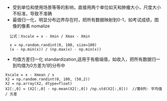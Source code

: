 - 受到单位和使用场景等等的影响，直接用两个单位如天和肿瘤大小，尺度大小不标准，导致不准确
- 最值归一化，明显分布边界存在时，把所有数据映射到0-1，如考试成绩，图像的像素 nomalize
```
  公式：Xscale = x - Xmin / Xmax - Xmin
  
  x = np.random.randint(0, 100, size=100)
  (x - np.min(x)) / (np.max(x) - np.min(x))
```
- 均值方差归一化 standardization,适用于有极端值，如收入，把所有数据归一到均值为0方差为1的分布中

```
Xscale = x - Xmean / s  
X2 = np.random.randint(0, 100, (50,2))
X2 = np.array(X2, dtype=float)
X2[:,0] = (X2[:,0] - np.mean(X2[:,0]) /np.std(X2[:,0]))  //第0列- 平均值 / 方差
```
